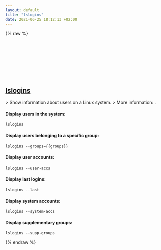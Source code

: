 ```yaml
---
layout: default
title: "lslogins"
date: 2021-06-25 18:12:13 +02:00
---
```

{% raw %}
<h2 id="lslogins">
  <a href="/en/linux/lslogins.html">lslogins</a> <a href="#lslogins"><svg class="icon">
    <use href="/assets/images/unicode_sprite.svg#link" />
  </svg></a>
</h2>
> Show information about users on a Linux system.
> More information: <https://man7.org/linux/man-pages/man1/lslogins.1.html>.

#### Display users in the system:
```shell
lslogins
```
#### Display users belonging to a specific group:
```shell
lslogins --groups={{groups}}
```
#### Display user accounts:
```shell
lslogins --user-accs
```
#### Display last logins:
```shell
lslogins --last
```
#### Display system accounts:
```shell
lslogins --system-accs
```
#### Display supplementary groups:
```shell
lslogins --supp-groups
```
{% endraw %}